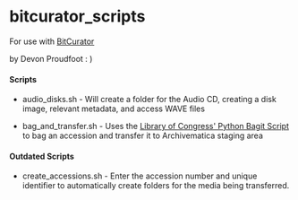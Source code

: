 # bitcurator_scripts

For use with [BitCurator](http://bitcurator.net/)

by Devon Proudfoot : )

#### Scripts
- audio_disks.sh - Will create a folder for the Audio CD, creating a disk image, relevant metadata, and access WAVE files

- bag_and_transfer.sh - Uses the [Library of Congress' Python Bagit Script](https://github.com/LibraryOfCongress/bagit-python) to bag an accession and transfer it to Archivematica staging area

#### Outdated Scripts
- create_accessions.sh - Enter the accession number and unique identifier to automatically create folders for the media being transferred.  
